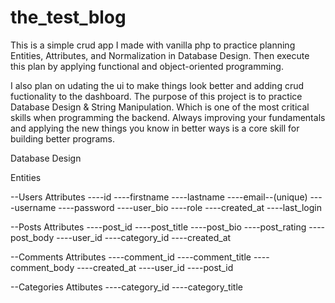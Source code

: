 # the_test_blog

This is a simple crud app I made with vanilla php to practice planning Entities, Attributes, and Normalization in Database Design. 
Then execute this plan by applying functional and object-oriented programming.

I also plan on udating the ui to make things look better and adding crud fuctionality to the dashboard. The purpose of this project is to practice Database Design &
String Manipulation. Which is one of the most critical skills when programming the backend. Always improving your fundamentals and applying the new things you know
in better ways is a core skill for building better programs.

Database Design

Entities

--Users
Attributes
----id
----firstname
----lastname
----email--(unique)
----username
----password
----user_bio
----role
----created_at
----last_login

--Posts
Attributes
----post_id
----post_title
----post_bio
----post_rating
----post_body
----user_id
----category_id
----created_at

--Comments
Attributes
----comment_id
----comment_title
----comment_body
----created_at
----user_id
----post_id

--Categories
Attibutes
----category_id
----category_title
